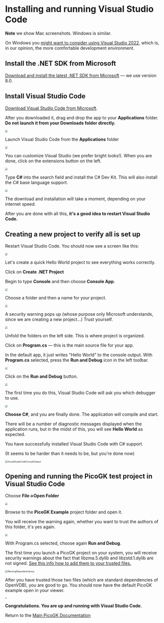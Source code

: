 # Installing and running Visual Studio Code

**Note** we show Mac screenshots. Windows is similar. 

On Windows you [might want to consider using Visual Studio 2022](VisualStudio_FirstTime.md), which is, in our opinion, the more comfortable development environment.

## Install the .NET SDK from Microsoft

[Download and install the latest .NET SDK from Microsoft](https://dotnet.microsoft.com/en-us/download/dotnet/sdk-for-vs-code) — we use version 8.0.

## Install Visual Studio Code

[Download Visual Studio Code from Microsoft](https://code.visualstudio.com).

After you downloaded it, drag and drop the app to your **Applications** folder. **Do not launch it from your Downloads folder directly.**

<img src="images/VisualStudioCodeDownloaded.png" style="zoom:50%;" />

Launch Visual Studio Code from the **Applications** folder

<img src="images/VisualStudioCodeApp.png" style="zoom:50%;" />

You can customize Visual Studio (we prefer bright looks!). When you are done, click on the extensions button on the left.

<img src="images/VisualStudioCode.png" style="zoom:50%;" />

Type **C#** into the search field and install the C# Dev Kit. This will also install the C# base language support.

<img src="images/VisualStudioCodeDevKit.png" style="zoom:50%;" />

The download and installation will take a moment, depending on your internet speed.

After you are done with all this, **it's a good idea to restart Visual Studio Code.**

## Creating a new project to verify all is set up

Restart Visual Studio Code. You should now see a screen like this:

<img src="images/VisualStudioCodeMain.png" style="zoom:50%;" />

Let's create a quick Hello World project to see everything works correctly.

Click on **Create .NET Project**

Begin to type **Console** and then choose **Console App**.

<img src="images/VisualStudioCodeConsoleApp.png" style="zoom:50%;" />

Choose a folder and then a name for your project.

<img src="images/VisualStudioCodeProjectName.png" style="zoom:50%;" />

A security warning pops up (whose purpose only Microsoft understands, since we are creating a new project...) Trust yourself.

<img src="images/VisualStudioCodeSecurity.png" style="zoom:50%;" />

Unfold the folders on the left side. This is where project is organized.

Click on **Program.cs** — this is the main source file for your app. 

In the default app, it just writes "Hello World" to the console output. With **Program.cs** selected, press the **Run and Debug** icon in the left toolbar.

<img src="images/VisualStudioCodeFirstProject.png" style="zoom:50%;" />

Click on the **Run and Debug** button. 

<img src="images/VisualStudioCodeRunAndDebug.png" style="zoom:50%;" />

The first time you do this, Visual Studio Code will ask you which debugger to use.

<img src="images/VisualStudioCodeSelectDebugger.png" style="zoom:50%;" />

**Choose C#**, and you are finally done. The application will compile and start. 

There will be a number of diagnostic messages displayed when the application runs, but in the midst of this, you will see **Hello World** as expected.

You have successfully installed Visual Studio Code with C# support. 

(It seems to be harder than it needs to be, but you're done now)

<img src="images/VisualStudioCodeConsoleOutput.png" alt="VisualStudioCodeConsoleOutput" style="zoom:50%;" />

## Opening and running the PicoGK test project in Visual Studio Code

Choose **File->Open Folder**

<img src="images/VisualStudioCodeOpenFolder.png" style="zoom:50%;" />

Browse to the **PicoGK Example** project folder and open it.

You will receive the warning again, whether you want to trust the authors of this folder, it's yes again.

<img src="images/VisualStudioCodePicoGK.png" style="zoom:50%;" />

With Program.cs selected, choose again **Run and Debug**.

The first time you launch a PicoGK project on your system, you will receive security warnings about the fact that libzma.5.dylib and libzstd.1.dylib are not signed. [See this info how to add them to your trusted files.](MacSecurity.md)

<img src="images/WarningDependentLibrary.png" alt="WarningDependentLibrary" style="zoom:50%;" />

After you have trusted those two files (which are standard dependencies of OpenVDB), you are good to go. You should now have the default PicoGK example open in your viewer.

<img src="images/image-20231014184919894.png" style="zoom:33%;" />

**Congratulations. You are up and running with Visual Studio Code.**

Return to the [Main PicoGK Documentation](README.md)